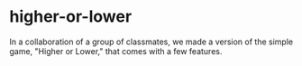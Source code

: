 # higher-or-lower
In a collaboration of a group of classmates, we made a version of the simple game, "Higher or Lower," that comes with a few features.
